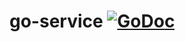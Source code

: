 # go-service [![GoDoc](https://godoc.org/github.com/mesg-foundation/go-service?status.svg)](https://godoc.org/github.com/mesg-foundation/go-service)
